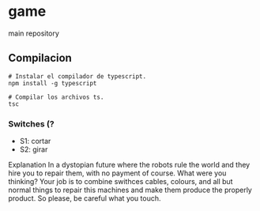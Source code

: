 # game
main repository

## Compilacion
```shell script
# Instalar el compilador de typescript.
npm install -g typescript

# Compilar los archivos ts.
tsc
```

### Switches (?
- S1: cortar
- S2: girar

Explanation
In a dystopian future where the robots rule the world and they hire you to repair them, with no payment of course. What were you thinking?
Your job is to combine swithces cables, colours, and all but normal things to repair this machines and make them produce the properly product.
So please, be careful what you touch.
